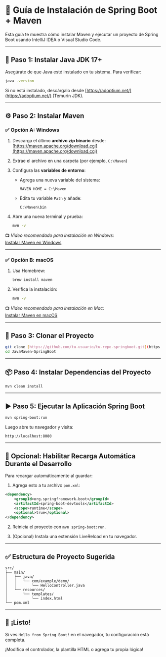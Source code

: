 # 🚀 Guía de Instalación de Spring Boot + Maven

Esta guía te muestra cómo instalar Maven y ejecutar un proyecto de Spring Boot usando IntelliJ IDEA o Visual Studio Code.

---

## 🔧 Paso 1: Instalar Java JDK 17+

Asegúrate de que Java esté instalado en tu sistema. Para verificar:

```bash
java -version
```

Si no está instalado, descárgalo desde [https://adoptium.net/](https://adoptium.net/) (Temurin JDK).

---

## ⚙️ Paso 2: Instalar Maven

### ✅ Opción A: Windows

1. Descarga el último **archivo zip binario** desde:  
   [https://maven.apache.org/download.cgi](https://maven.apache.org/download.cgi)

2. Extrae el archivo en una carpeta (por ejemplo, `C:\Maven`)

3. Configura las **variables de entorno**:
   - Agrega una nueva variable del sistema:
     ```
     MAVEN_HOME = C:\Maven
     ```
   - Edita tu variable `Path` y añade:
     ```
     C:\Maven\bin
     ```

4. Abre una nueva terminal y prueba:
   ```bash
   mvn -v
   ```

📺 *Video recomendado para instalación en Windows:*  
[Instalar Maven en Windows](https://www.youtube.com/results?search_query=install+maven+windows)

---

### ✅ Opción B: macOS

1. Usa Homebrew:
   ```bash
   brew install maven
   ```

2. Verifica la instalación:
   ```bash
   mvn -v
   ```

📺 *Video recomendado para instalación en Mac:*  
[Instalar Maven en macOS](https://www.youtube.com/results?search_query=install+maven+mac)

---

## 📁 Paso 3: Clonar el Proyecto

```bash
git clone [https://github.com/tu-usuario/tu-repo-springboot.git](https://github.com/kalg12/JavaMaven-SpringBoot)
cd JavaMaven-SpringBoot
```

---

## 📦 Paso 4: Instalar Dependencias del Proyecto

```bash
mvn clean install
```

---

## ▶️ Paso 5: Ejecutar la Aplicación Spring Boot

```bash
mvn spring-boot:run
```

Luego abre tu navegador y visita:

```
http://localhost:8080
```

---

## 🧠 Opcional: Habilitar Recarga Automática Durante el Desarrollo

Para recargar automáticamente al guardar:

1. Agrega esto a tu archivo `pom.xml`:

```xml
<dependency>
    <groupId>org.springframework.boot</groupId>
    <artifactId>spring-boot-devtools</artifactId>
    <scope>runtime</scope>
    <optional>true</optional>
</dependency>
```

2. Reinicia el proyecto con `mvn spring-boot:run`.

3. (Opcional) Instala una extensión LiveReload en tu navegador.

---

## ✅ Estructura de Proyecto Sugerida

```
src/
├── main/
│   ├── java/
│   │   └── com/example/demo/
│   │       └── HelloController.java
│   └── resources/
│       └── templates/
│           └── index.html
└── pom.xml
```

---

## 🙌 ¡Listo!

Si ves `Hello from Spring Boot!` en el navegador, tu configuración está completa.

¡Modifica el controlador, la plantilla HTML o agrega tu propia lógica!
